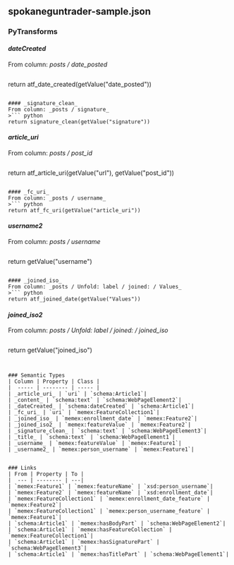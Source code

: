## spokaneguntrader-sample.json

### PyTransforms
#### _dateCreated_
From column: _posts / date_posted_
>``` python
return atf_date_created(getValue("date_posted"))
```

#### _signature_clean_
From column: _posts / signature_
>``` python
return signature_clean(getValue("signature"))
```

#### _article_uri_
From column: _posts / post_id_
>``` python
return atf_article_uri(getValue("url"), getValue("post_id"))
```

#### _fc_uri_
From column: _posts / username_
>``` python
return atf_fc_uri(getValue("article_uri"))
```

#### _username2_
From column: _posts / username_
>``` python
return getValue("username")
```

#### _joined_iso_
From column: _posts / Unfold: label / joined: / Values_
>``` python
return atf_joined_date(getValue("Values"))
```

#### _joined_iso2_
From column: _posts / Unfold: label / joined: / joined_iso_
>``` python
return getValue("joined_iso")
```


### Semantic Types
| Column | Property | Class |
|  ----- | -------- | ----- |
| _article_uri_ | `uri` | `schema:Article1`|
| _content_ | `schema:text` | `schema:WebPageElement2`|
| _dateCreated_ | `schema:dateCreated` | `schema:Article1`|
| _fc_uri_ | `uri` | `memex:FeatureCollection1`|
| _joined_iso_ | `memex:enrollment_date` | `memex:Feature2`|
| _joined_iso2_ | `memex:featureValue` | `memex:Feature2`|
| _signature_clean_ | `schema:text` | `schema:WebPageElement3`|
| _title_ | `schema:text` | `schema:WebPageElement1`|
| _username_ | `memex:featureValue` | `memex:Feature1`|
| _username2_ | `memex:person_username` | `memex:Feature1`|


### Links
| From | Property | To |
|  --- | -------- | ---|
| `memex:Feature1` | `memex:featureName` | `xsd:person_username`|
| `memex:Feature2` | `memex:featureName` | `xsd:enrollment_date`|
| `memex:FeatureCollection1` | `memex:enrollment_date_feature` | `memex:Feature2`|
| `memex:FeatureCollection1` | `memex:person_username_feature` | `memex:Feature1`|
| `schema:Article1` | `memex:hasBodyPart` | `schema:WebPageElement2`|
| `schema:Article1` | `memex:hasFeatureCollection` | `memex:FeatureCollection1`|
| `schema:Article1` | `memex:hasSignaturePart` | `schema:WebPageElement3`|
| `schema:Article1` | `memex:hasTitlePart` | `schema:WebPageElement1`|
